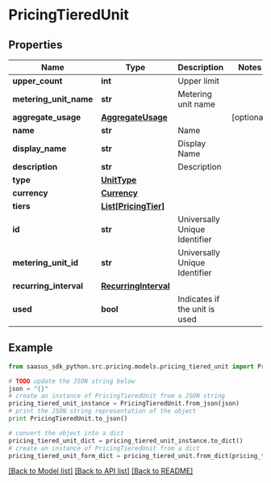 # PricingTieredUnit


## Properties
Name | Type | Description | Notes
------------ | ------------- | ------------- | -------------
**upper_count** | **int** | Upper limit | 
**metering_unit_name** | **str** | Metering unit name | 
**aggregate_usage** | [**AggregateUsage**](AggregateUsage.md) |  | [optional] 
**name** | **str** | Name | 
**display_name** | **str** | Display Name | 
**description** | **str** | Description | 
**type** | [**UnitType**](UnitType.md) |  | 
**currency** | [**Currency**](Currency.md) |  | 
**tiers** | [**List[PricingTier]**](PricingTier.md) |  | 
**id** | **str** | Universally Unique Identifier | 
**metering_unit_id** | **str** | Universally Unique Identifier | 
**recurring_interval** | [**RecurringInterval**](RecurringInterval.md) |  | 
**used** | **bool** | Indicates if the unit is used | 

## Example

```python
from saasus_sdk_python.src.pricing.models.pricing_tiered_unit import PricingTieredUnit

# TODO update the JSON string below
json = "{}"
# create an instance of PricingTieredUnit from a JSON string
pricing_tiered_unit_instance = PricingTieredUnit.from_json(json)
# print the JSON string representation of the object
print PricingTieredUnit.to_json()

# convert the object into a dict
pricing_tiered_unit_dict = pricing_tiered_unit_instance.to_dict()
# create an instance of PricingTieredUnit from a dict
pricing_tiered_unit_form_dict = pricing_tiered_unit.from_dict(pricing_tiered_unit_dict)
```
[[Back to Model list]](../README.md#documentation-for-models) [[Back to API list]](../README.md#documentation-for-api-endpoints) [[Back to README]](../README.md)


